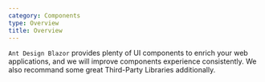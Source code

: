 ```yaml
---
category: Components
type: Overview
title: Overview
---
```


`Ant Design Blazor` provides plenty of UI components to enrich your web applications, and we will improve components experience consistently. We also recommand some great Third-Party Libraries additionally.

